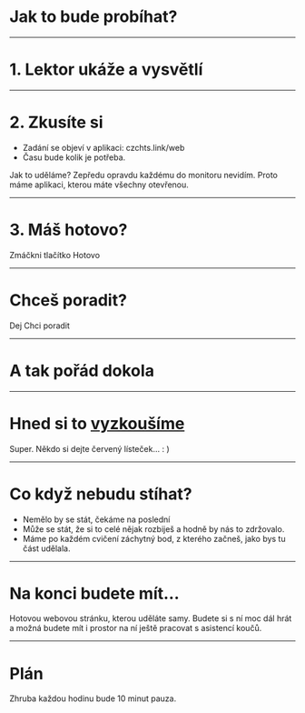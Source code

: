 <!-- .slide: data-state="c-slide-inter" -->
# Jak to bude probíhat?

----

# 1. Lektor ukáže a vysvětlí

----

# 2. Zkusíte si

- Zadání se objeví v aplikaci: czchts.link/web
- Času bude kolik je potřeba.


>>>
Jak to uděláme? Zepředu opravdu každému do monitoru nevidím.
Proto máme aplikaci, kterou máte všechny otevřenou.

----

# 3. Máš hotovo?

>>>
Zmáčkni tlačítko Hotovo

----

# Chceš poradit?

>>>
Dej Chci poradit

----

# A tak pořád dokola

----

<!-- .slide: data-state="c-slide-task" -->

# Hned si to <a href="https://czechitas.herokuapp.com/">vyzkoušíme</a>

>>>
Super. Někdo si dejte červený lísteček… : )

----

# Co když nebudu stíhat?

>>>
* Nemělo by se stát, čekáme na poslední
* Může se stát, že si to celé nějak rozbiješ a hodně by nás to zdržovalo.
* Máme po každém cvičení záchytný bod, z kterého začneš, jako bys tu část udělala.

----

# Na konci budete mít…

>>>
Hotovou webovou stránku, kterou uděláte samy.
Budete si s ní moc dál hrát a možná budete mít i prostor na ní ještě pracovat s asistencí koučů.

----

# Plán

Zhruba každou hodinu bude 10 minut pauza.

<!-- .element: class="c-text-left" -->
